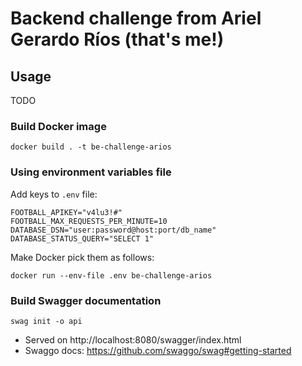 # Backend challenge from Ariel Gerardo Ríos (that's me!)

## Usage
TODO

### Build Docker image
```
docker build . -t be-challenge-arios
```

### Using environment variables file
Add keys to `.env` file:
```
FOOTBALL_APIKEY="v4lu3!#"
FOOTBALL_MAX_REQUESTS_PER_MINUTE=10
DATABASE_DSN="user:password@host:port/db_name"
DATABASE_STATUS_QUERY="SELECT 1"
```

Make Docker pick them as follows:
```
docker run --env-file .env be-challenge-arios
```

### Build Swagger documentation
```
swag init -o api
```

* Served on http://localhost:8080/swagger/index.html
* Swaggo docs: https://github.com/swaggo/swag#getting-started